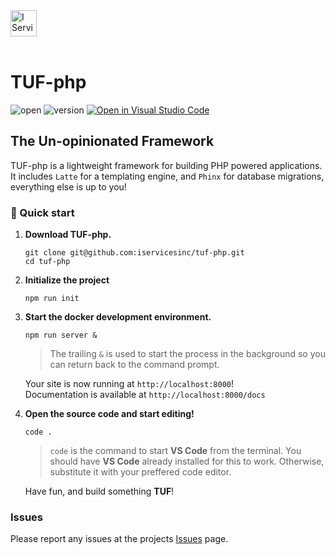 <a href="https://www.iservicesinc.net">
    <img alt="I Services" src="https://www.iservicesinc.net/images/is_logo.svg" height="42" />
</a>

<br>
<br>

# TUF-php

![open](https://img.shields.io/badge/License-ISC-blue)
![version](https://img.shields.io/badge/Version-0.1.0-orange)
[![Open in Visual Studio Code](https://open.vscode.dev/badges/open-in-vscode.svg)](https://open.vscode.dev/iservicesinc/bifrost)

## **T**he **U**n-opinionated **F**ramework

TUF-php is a lightweight framework for building PHP powered applications. It includes `Latte` for a templating engine, and `Phinx` for database migrations, everything else is up to you!

### 🚀 Quick start
1.  **Download TUF-php.**

    ```shell
    git clone git@github.com:iservicesinc/tuf-php.git
    cd tuf-php
    ```

1.  **Initialize the project**

    ```shell
    npm run init
    ```

1.  **Start the docker development environment.**

    ```shell
    npm run server &
    ```
    > The trailing `&` is used to start the process in the background so you can return back to the command prompt.

    Your site is now running at `http://localhost:8000`!  
    Documentation is available at `http://localhost:8000/docs`

1.  **Open the source code and start editing!**

    ```shell
    code .
    ```
    > `code` is the command to start **VS Code** from the terminal. You should have **VS Code** already installed for this to work. Otherwise, substitute it with your preffered code editor.
    

    Have fun, and build something **TUF**!

### Issues

Please report any issues at the projects [Issues](https://github.com/iservicesinc/tuf-php/issues) page.